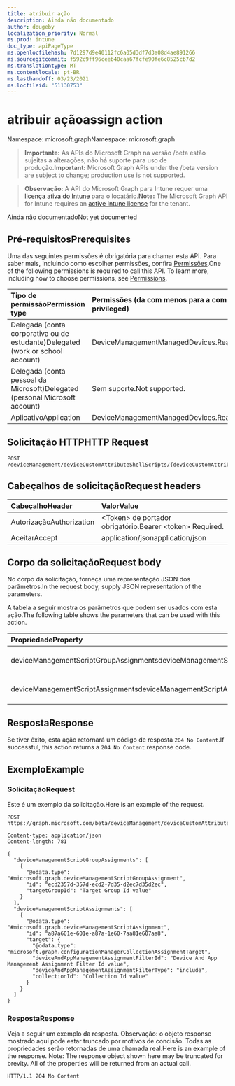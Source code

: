 ```yaml
---
title: atribuir ação
description: Ainda não documentado
author: dougeby
localization_priority: Normal
ms.prod: intune
doc_type: apiPageType
ms.openlocfilehash: 7d1297d9e40112fc6a05d3df7d3a08d4ae891266
ms.sourcegitcommit: f592c9ff96ceeb40caa67fcfe90fe6c8525cb7d2
ms.translationtype: MT
ms.contentlocale: pt-BR
ms.lasthandoff: 03/23/2021
ms.locfileid: "51130753"
---
```

# <a name="assign-action"></a><span data-ttu-id="ce553-103">atribuir ação</span><span class="sxs-lookup"><span data-stu-id="ce553-103">assign action</span></span>

<span data-ttu-id="ce553-104">Namespace: microsoft.graph</span><span class="sxs-lookup"><span data-stu-id="ce553-104">Namespace: microsoft.graph</span></span>

> <span data-ttu-id="ce553-105">**Importante:** As APIs do Microsoft Graph na versão /beta estão sujeitas a alterações; não há suporte para uso de produção.</span><span class="sxs-lookup"><span data-stu-id="ce553-105">**Important:** Microsoft Graph APIs under the /beta version are subject to change; production use is not supported.</span></span>

> <span data-ttu-id="ce553-106">**Observação:** A API do Microsoft Graph para Intune requer uma [licença ativa do Intune](https://go.microsoft.com/fwlink/?linkid=839381) para o locatário.</span><span class="sxs-lookup"><span data-stu-id="ce553-106">**Note:** The Microsoft Graph API for Intune requires an [active Intune license](https://go.microsoft.com/fwlink/?linkid=839381) for the tenant.</span></span>

<span data-ttu-id="ce553-107">Ainda não documentado</span><span class="sxs-lookup"><span data-stu-id="ce553-107">Not yet documented</span></span>

## <a name="prerequisites"></a><span data-ttu-id="ce553-108">Pré-requisitos</span><span class="sxs-lookup"><span data-stu-id="ce553-108">Prerequisites</span></span>
<span data-ttu-id="ce553-p101">Uma das seguintes permissões é obrigatória para chamar esta API. Para saber mais, incluindo como escolher permissões, confira [Permissões](/graph/permissions-reference).</span><span class="sxs-lookup"><span data-stu-id="ce553-p101">One of the following permissions is required to call this API. To learn more, including how to choose permissions, see [Permissions](/graph/permissions-reference).</span></span>

|<span data-ttu-id="ce553-111">Tipo de permissão</span><span class="sxs-lookup"><span data-stu-id="ce553-111">Permission type</span></span>|<span data-ttu-id="ce553-112">Permissões (da com menos para a com mais privilégios)</span><span class="sxs-lookup"><span data-stu-id="ce553-112">Permissions (from least to most privileged)</span></span>|
|:---|:---|
|<span data-ttu-id="ce553-113">Delegada (conta corporativa ou de estudante)</span><span class="sxs-lookup"><span data-stu-id="ce553-113">Delegated (work or school account)</span></span>|<span data-ttu-id="ce553-114">DeviceManagementManagedDevices.ReadWrite.All</span><span class="sxs-lookup"><span data-stu-id="ce553-114">DeviceManagementManagedDevices.ReadWrite.All</span></span>|
|<span data-ttu-id="ce553-115">Delegada (conta pessoal da Microsoft)</span><span class="sxs-lookup"><span data-stu-id="ce553-115">Delegated (personal Microsoft account)</span></span>|<span data-ttu-id="ce553-116">Sem suporte.</span><span class="sxs-lookup"><span data-stu-id="ce553-116">Not supported.</span></span>|
|<span data-ttu-id="ce553-117">Aplicativo</span><span class="sxs-lookup"><span data-stu-id="ce553-117">Application</span></span>|<span data-ttu-id="ce553-118">DeviceManagementManagedDevices.ReadWrite.All</span><span class="sxs-lookup"><span data-stu-id="ce553-118">DeviceManagementManagedDevices.ReadWrite.All</span></span>|

## <a name="http-request"></a><span data-ttu-id="ce553-119">Solicitação HTTP</span><span class="sxs-lookup"><span data-stu-id="ce553-119">HTTP Request</span></span>
<!-- {
  "blockType": "ignored"
}
-->
``` http
POST /deviceManagement/deviceCustomAttributeShellScripts/{deviceCustomAttributeShellScriptId}/assign
```

## <a name="request-headers"></a><span data-ttu-id="ce553-120">Cabeçalhos de solicitação</span><span class="sxs-lookup"><span data-stu-id="ce553-120">Request headers</span></span>
|<span data-ttu-id="ce553-121">Cabeçalho</span><span class="sxs-lookup"><span data-stu-id="ce553-121">Header</span></span>|<span data-ttu-id="ce553-122">Valor</span><span class="sxs-lookup"><span data-stu-id="ce553-122">Value</span></span>|
|:---|:---|
|<span data-ttu-id="ce553-123">Autorização</span><span class="sxs-lookup"><span data-stu-id="ce553-123">Authorization</span></span>|<span data-ttu-id="ce553-124">&lt;Token&gt; de portador obrigatório.</span><span class="sxs-lookup"><span data-stu-id="ce553-124">Bearer &lt;token&gt; Required.</span></span>|
|<span data-ttu-id="ce553-125">Aceitar</span><span class="sxs-lookup"><span data-stu-id="ce553-125">Accept</span></span>|<span data-ttu-id="ce553-126">application/json</span><span class="sxs-lookup"><span data-stu-id="ce553-126">application/json</span></span>|

## <a name="request-body"></a><span data-ttu-id="ce553-127">Corpo da solicitação</span><span class="sxs-lookup"><span data-stu-id="ce553-127">Request body</span></span>
<span data-ttu-id="ce553-128">No corpo da solicitação, forneça uma representação JSON dos parâmetros.</span><span class="sxs-lookup"><span data-stu-id="ce553-128">In the request body, supply JSON representation of the parameters.</span></span>

<span data-ttu-id="ce553-129">A tabela a seguir mostra os parâmetros que podem ser usados com esta ação.</span><span class="sxs-lookup"><span data-stu-id="ce553-129">The following table shows the parameters that can be used with this action.</span></span>

|<span data-ttu-id="ce553-130">Propriedade</span><span class="sxs-lookup"><span data-stu-id="ce553-130">Property</span></span>|<span data-ttu-id="ce553-131">Tipo</span><span class="sxs-lookup"><span data-stu-id="ce553-131">Type</span></span>|<span data-ttu-id="ce553-132">Descrição</span><span class="sxs-lookup"><span data-stu-id="ce553-132">Description</span></span>|
|:---|:---|:---|
|<span data-ttu-id="ce553-133">deviceManagementScriptGroupAssignments</span><span class="sxs-lookup"><span data-stu-id="ce553-133">deviceManagementScriptGroupAssignments</span></span>|<span data-ttu-id="ce553-134">[Coleção deviceManagementScriptGroupAssignment](../resources/intune-devices-devicemanagementscriptgroupassignment.md)</span><span class="sxs-lookup"><span data-stu-id="ce553-134">[deviceManagementScriptGroupAssignment](../resources/intune-devices-devicemanagementscriptgroupassignment.md) collection</span></span>|<span data-ttu-id="ce553-135">Ainda não documentado</span><span class="sxs-lookup"><span data-stu-id="ce553-135">Not yet documented</span></span>|
|<span data-ttu-id="ce553-136">deviceManagementScriptAssignments</span><span class="sxs-lookup"><span data-stu-id="ce553-136">deviceManagementScriptAssignments</span></span>|<span data-ttu-id="ce553-137">[Coleção deviceManagementScriptAssignment](../resources/intune-devices-devicemanagementscriptassignment.md)</span><span class="sxs-lookup"><span data-stu-id="ce553-137">[deviceManagementScriptAssignment](../resources/intune-devices-devicemanagementscriptassignment.md) collection</span></span>|<span data-ttu-id="ce553-138">Ainda não documentado</span><span class="sxs-lookup"><span data-stu-id="ce553-138">Not yet documented</span></span>|



## <a name="response"></a><span data-ttu-id="ce553-139">Resposta</span><span class="sxs-lookup"><span data-stu-id="ce553-139">Response</span></span>
<span data-ttu-id="ce553-140">Se tiver êxito, esta ação retornará um código de resposta `204 No Content`.</span><span class="sxs-lookup"><span data-stu-id="ce553-140">If successful, this action returns a `204 No Content` response code.</span></span>

## <a name="example"></a><span data-ttu-id="ce553-141">Exemplo</span><span class="sxs-lookup"><span data-stu-id="ce553-141">Example</span></span>

### <a name="request"></a><span data-ttu-id="ce553-142">Solicitação</span><span class="sxs-lookup"><span data-stu-id="ce553-142">Request</span></span>
<span data-ttu-id="ce553-143">Este é um exemplo da solicitação.</span><span class="sxs-lookup"><span data-stu-id="ce553-143">Here is an example of the request.</span></span>
``` http
POST https://graph.microsoft.com/beta/deviceManagement/deviceCustomAttributeShellScripts/{deviceCustomAttributeShellScriptId}/assign

Content-type: application/json
Content-length: 781

{
  "deviceManagementScriptGroupAssignments": [
    {
      "@odata.type": "#microsoft.graph.deviceManagementScriptGroupAssignment",
      "id": "ecd2357d-357d-ecd2-7d35-d2ec7d35d2ec",
      "targetGroupId": "Target Group Id value"
    }
  ],
  "deviceManagementScriptAssignments": [
    {
      "@odata.type": "#microsoft.graph.deviceManagementScriptAssignment",
      "id": "a87a601e-601e-a87a-1e60-7aa81e607aa8",
      "target": {
        "@odata.type": "microsoft.graph.configurationManagerCollectionAssignmentTarget",
        "deviceAndAppManagementAssignmentFilterId": "Device And App Management Assignment Filter Id value",
        "deviceAndAppManagementAssignmentFilterType": "include",
        "collectionId": "Collection Id value"
      }
    }
  ]
}
```

### <a name="response"></a><span data-ttu-id="ce553-144">Resposta</span><span class="sxs-lookup"><span data-stu-id="ce553-144">Response</span></span>
<span data-ttu-id="ce553-p102">Veja a seguir um exemplo da resposta. Observação: o objeto response mostrado aqui pode estar truncado por motivos de concisão. Todas as propriedades serão retornadas de uma chamada real.</span><span class="sxs-lookup"><span data-stu-id="ce553-p102">Here is an example of the response. Note: The response object shown here may be truncated for brevity. All of the properties will be returned from an actual call.</span></span>
``` http
HTTP/1.1 204 No Content
```




